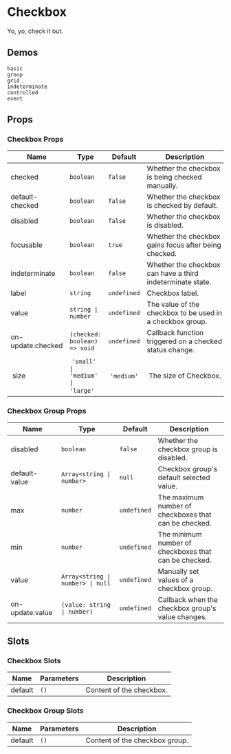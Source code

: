 # Checkbox

Yo, yo, check it out.

## Demos

```demo
basic
group
grid
indeterminate
controlled
event
```

## Props

### Checkbox Props

| Name | Type | Default | Description |
| --- | --- | --- | --- |
| checked | `boolean` | `false` | Whether the checkbox is being checked manually. |
| default-checked | `boolean` | `false` | Whether the checkbox is checked by default. |
| disabled | `boolean` | `false` | Whether the checkbox is disabled. |
| focusable | `boolean` | `true` | Whether the checkbox gains focus after being checked. |
| indeterminate | `boolean` | `false` | Whether the checkbox can have a third indeterminate state. |
| label | `string` | `undefined` | Checkbox label. |
| value | `string \| number` | `undefined` | The value of the checkbox to be used in a checkbox group. |
| on-update:checked | `(checked: boolean) => void` | `undefined` | Callback function triggered on a checked status change. |
|  size  |  `'small' \| 'medium' \| 'large'`  |  `'medium'`  |  The size of Checkbox.  |

### Checkbox Group Props

| Name | Type | Default | Description |
| --- | --- | --- | --- |
| disabled | `boolean` | `false` | Whether the checkbox group is disabled. |
| default-value | `Array<string \| number>` | `null` | Checkbox group's default selected value. |
| max | `number` | `undefined` | The maximum number of checkboxes that can be checked. |
| min | `number` | `undefined` | The minimum number of checkboxes that can be checked. |
| value | `Array<string \| number> \| null` | `undefined` | Manually set values of a checkbox group. |
| on-update:value | `(value: string \| number)` | `undefined` | Callback when the checkbox group's value changes. |

## Slots

### Checkbox Slots

| Name    | Parameters | Description              |
| ------- | ---------- | ------------------------ |
| default | `()`       | Content of the checkbox. |

### Checkbox Group Slots

| Name    | Parameters | Description                    |
| ------- | ---------- | ------------------------------ |
| default | `()`       | Content of the checkbox group. |
